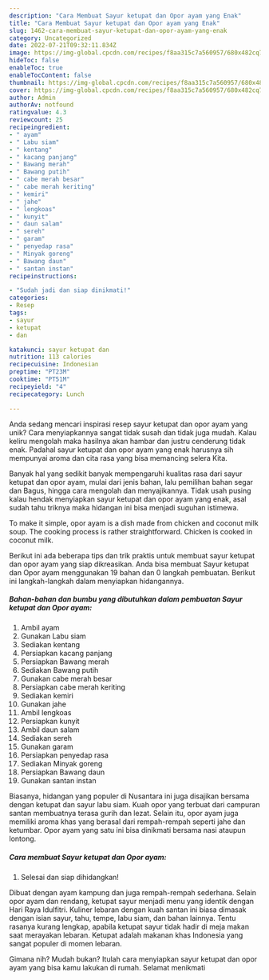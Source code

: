 ```yaml
---
description: "Cara Membuat Sayur ketupat dan Opor ayam yang Enak"
title: "Cara Membuat Sayur ketupat dan Opor ayam yang Enak"
slug: 1462-cara-membuat-sayur-ketupat-dan-opor-ayam-yang-enak
category: Uncategorized
date: 2022-07-21T09:32:11.834Z
image: https://img-global.cpcdn.com/recipes/f8aa315c7a560957/680x482cq70/sayur-ketupat-dan-opor-ayam-foto-resep-utama.jpg
hideToc: false
enableToc: true
enableTocContent: false
thumbnail: https://img-global.cpcdn.com/recipes/f8aa315c7a560957/680x482cq70/sayur-ketupat-dan-opor-ayam-foto-resep-utama.jpg
cover: https://img-global.cpcdn.com/recipes/f8aa315c7a560957/680x482cq70/sayur-ketupat-dan-opor-ayam-foto-resep-utama.jpg
author: Admin
authorAv: notfound
ratingvalue: 4.3
reviewcount: 25
recipeingredient:
- " ayam"
- " Labu siam"
- " kentang"
- " kacang panjang"
- " Bawang merah"
- " Bawang putih"
- " cabe merah besar"
- " cabe merah keriting"
- " kemiri"
- " jahe"
- " lengkoas"
- " kunyit"
- " daun salam"
- " sereh"
- " garam"
- " penyedap rasa"
- " Minyak goreng"
- " Bawang daun"
- " santan instan"
recipeinstructions:

- "Sudah jadi dan siap dinikmati!"
categories:
- Resep
tags:
- sayur
- ketupat
- dan

katakunci: sayur ketupat dan 
nutrition: 113 calories
recipecuisine: Indonesian
preptime: "PT23M"
cooktime: "PT51M"
recipeyield: "4"
recipecategory: Lunch

---
```





Anda sedang mencari inspirasi resep sayur ketupat dan opor ayam yang unik? Cara menyiapkannya sangat tidak susah dan tidak juga mudah. Kalau keliru mengolah maka hasilnya akan hambar dan justru cenderung tidak enak. Padahal sayur ketupat dan opor ayam yang enak harusnya sih mempunyai aroma dan cita rasa yang bisa memancing selera Kita.





Banyak hal yang sedikit banyak mempengaruhi kualitas rasa dari sayur ketupat dan opor ayam, mulai dari jenis bahan, lalu pemilihan bahan segar dan Bagus, hingga cara mengolah dan menyajikannya. Tidak usah pusing kalau hendak menyiapkan sayur ketupat dan opor ayam yang enak,      asal sudah tahu triknya maka hidangan ini bisa menjadi suguhan istimewa.














To make it simple, opor ayam is a dish made from chicken and coconut milk soup. The cooking process is rather straightforward. Chicken is cooked in coconut milk.






Berikut ini ada beberapa tips dan trik praktis untuk membuat sayur ketupat dan opor ayam yang siap dikreasikan. Anda bisa membuat Sayur ketupat dan Opor ayam menggunakan 19 bahan dan 0 langkah pembuatan. Berikut ini langkah-langkah dalam menyiapkan hidangannya.

<!--inarticleads1-->

##### Bahan-bahan dan bumbu yang dibutuhkan dalam pembuatan Sayur ketupat dan Opor ayam:

1. Ambil  ayam
1. Gunakan  Labu siam
1. Sediakan  kentang
1. Persiapkan  kacang panjang
1. Persiapkan  Bawang merah
1. Sediakan  Bawang putih
1. Gunakan  cabe merah besar
1. Persiapkan  cabe merah keriting
1. Sediakan  kemiri
1. Gunakan  jahe
1. Ambil  lengkoas
1. Persiapkan  kunyit
1. Ambil  daun salam
1. Sediakan  sereh
1. Gunakan  garam
1. Persiapkan  penyedap rasa
1. Sediakan  Minyak goreng
1. Persiapkan  Bawang daun
1. Gunakan  santan instan


Biasanya, hidangan yang populer di Nusantara ini juga disajikan bersama dengan ketupat dan sayur labu siam. Kuah opor yang terbuat dari campuran santan membuatnya terasa gurih dan lezat. Selain itu, opor ayam juga memiliki aroma khas yang berasal dari rempah-rempah seperti jahe dan ketumbar. Opor ayam yang satu ini bisa dinikmati bersama nasi ataupun lontong. 

<!--inarticleads2-->

##### Cara membuat Sayur ketupat dan Opor ayam:


1. Selesai dan siap dihidangkan!

Dibuat dengan ayam kampung dan juga rempah-rempah sederhana. Selain opor ayam dan rendang, ketupat sayur menjadi menu yang identik dengan Hari Raya Idulfitri. Kuliner lebaran dengan kuah santan ini biasa dimasak dengan isian sayur, tahu, tempe, labu siam, dan bahan lainnya. Tentu rasanya kurang lengkap, apabila ketupat sayur tidak hadir di meja makan saat merayakan lebaran. Ketupat adalah makanan khas Indonesia yang sangat populer di momen lebaran. 

Gimana nih? Mudah bukan? Itulah cara menyiapkan sayur ketupat dan opor ayam yang bisa kamu lakukan di rumah. Selamat menikmati
